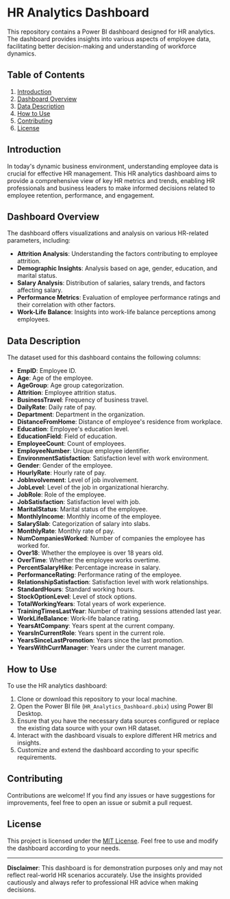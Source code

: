 # HR Analytics Dashboard

This repository contains a Power BI dashboard designed for HR analytics. The dashboard provides insights into various aspects of employee data, facilitating better decision-making and understanding of workforce dynamics.

## Table of Contents
1. [Introduction](#introduction)
2. [Dashboard Overview](#dashboard-overview)
3. [Data Description](#data-description)
4. [How to Use](#how-to-use)
5. [Contributing](#contributing)
6. [License](#license)

## Introduction

In today's dynamic business environment, understanding employee data is crucial for effective HR management. This HR analytics dashboard aims to provide a comprehensive view of key HR metrics and trends, enabling HR professionals and business leaders to make informed decisions related to employee retention, performance, and engagement.

## Dashboard Overview

The dashboard offers visualizations and analysis on various HR-related parameters, including:

- **Attrition Analysis**: Understanding the factors contributing to employee attrition.
- **Demographic Insights**: Analysis based on age, gender, education, and marital status.
- **Salary Analysis**: Distribution of salaries, salary trends, and factors affecting salary.
- **Performance Metrics**: Evaluation of employee performance ratings and their correlation with other factors.
- **Work-Life Balance**: Insights into work-life balance perceptions among employees.

## Data Description

The dataset used for this dashboard contains the following columns:

- **EmpID**: Employee ID.
- **Age**: Age of the employee.
- **AgeGroup**: Age group categorization.
- **Attrition**: Employee attrition status.
- **BusinessTravel**: Frequency of business travel.
- **DailyRate**: Daily rate of pay.
- **Department**: Department in the organization.
- **DistanceFromHome**: Distance of employee's residence from workplace.
- **Education**: Employee's education level.
- **EducationField**: Field of education.
- **EmployeeCount**: Count of employees.
- **EmployeeNumber**: Unique employee identifier.
- **EnvironmentSatisfaction**: Satisfaction level with work environment.
- **Gender**: Gender of the employee.
- **HourlyRate**: Hourly rate of pay.
- **JobInvolvement**: Level of job involvement.
- **JobLevel**: Level of the job in organizational hierarchy.
- **JobRole**: Role of the employee.
- **JobSatisfaction**: Satisfaction level with job.
- **MaritalStatus**: Marital status of the employee.
- **MonthlyIncome**: Monthly income of the employee.
- **SalarySlab**: Categorization of salary into slabs.
- **MonthlyRate**: Monthly rate of pay.
- **NumCompaniesWorked**: Number of companies the employee has worked for.
- **Over18**: Whether the employee is over 18 years old.
- **OverTime**: Whether the employee works overtime.
- **PercentSalaryHike**: Percentage increase in salary.
- **PerformanceRating**: Performance rating of the employee.
- **RelationshipSatisfaction**: Satisfaction level with work relationships.
- **StandardHours**: Standard working hours.
- **StockOptionLevel**: Level of stock options.
- **TotalWorkingYears**: Total years of work experience.
- **TrainingTimesLastYear**: Number of training sessions attended last year.
- **WorkLifeBalance**: Work-life balance rating.
- **YearsAtCompany**: Years spent at the current company.
- **YearsInCurrentRole**: Years spent in the current role.
- **YearsSinceLastPromotion**: Years since the last promotion.
- **YearsWithCurrManager**: Years under the current manager.

## How to Use

To use the HR analytics dashboard:

1. Clone or download this repository to your local machine.
2. Open the Power BI file (`HR_Analytics_Dashboard.pbix`) using Power BI Desktop.
3. Ensure that you have the necessary data sources configured or replace the existing data source with your own HR dataset.
4. Interact with the dashboard visuals to explore different HR metrics and insights.
5. Customize and extend the dashboard according to your specific requirements.

## Contributing

Contributions are welcome! If you find any issues or have suggestions for improvements, feel free to open an issue or submit a pull request.

## License

This project is licensed under the [MIT License](LICENSE). Feel free to use and modify the dashboard according to your needs.

---

**Disclaimer**: This dashboard is for demonstration purposes only and may not reflect real-world HR scenarios accurately. Use the insights provided cautiously and always refer to professional HR advice when making decisions.
